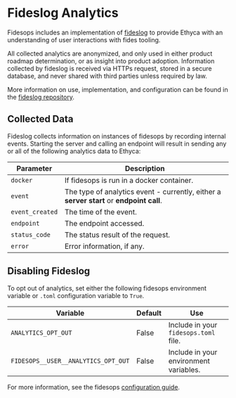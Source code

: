 # Fideslog Analytics

Fidesops includes an implementation of [fideslog](https://github.com/ethyca/fideslog) to provide Ethyca with an understanding of user interactions with fides tooling. 

All collected analytics are anonymized, and only used in either product roadmap determination, or as insight into product adoption. Information collected by fideslog is received via HTTPs request, stored in a secure database, and never shared with third parties unless required by law.

More information on use, implementation, and configuration can be found in the [fideslog repository](https://github.com/ethyca/fideslog#readme).

## Collected Data
Fideslog collects information on instances of fidesops by recording internal events. Starting the server and calling an endpoint will result in sending any or all of the following analytics data to Ethyca:  

| Parameter | Description |
|----|----|
| `docker` | If fidesops is run in a docker container. |
| `event` | The type of analytics event - currently, either a **server start** or **endpoint call**.
| `event_created` | The time of the event. |
| `endpoint` | The endpoint accessed. |
| `status_code` | The status result of the request. |
| `error` | Error information, if any. |

## Disabling Fideslog

To opt out of analytics, set either the following fidesops environment variable or `.toml` configuration variable to `True`. 

| Variable | Default | Use | 
|---|---|---|
| `ANALYTICS_OPT_OUT` | False | Include in your `fidesops.toml` file. | 
| `FIDESOPS__USER__ANALYTICS_OPT_OUT` | False | Include in your environment variables. |

For more information, see the fidesops [configuration guide](../guides/configuration_reference.md).